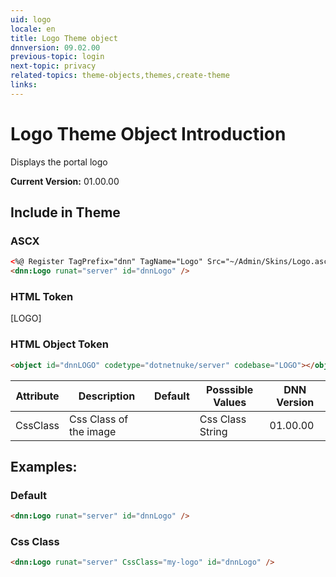 ```yaml
---
uid: logo  
locale: en  
title: Logo Theme object  
dnnversion: 09.02.00  
previous-topic: login  
next-topic: privacy  
related-topics: theme-objects,themes,create-theme  
links:  
---
```


# Logo Theme Object Introduction  

Displays the portal logo 


**Current Version:** 01.00.00  


## Include in Theme

### ASCX
``` html
<%@ Register TagPrefix="dnn" TagName="Logo" Src="~/Admin/Skins/Logo.ascx" %>  
<dnn:Logo runat="server" id="dnnLogo" />
```

### HTML Token
[LOGO]

### HTML Object Token
``` html
<object id="dnnLOGO" codetype="dotnetnuke/server" codebase="LOGO"></object>
```

| Attribute | Description | Default | Posssible Values | DNN Version |
| --- | --- | --- | --- | --- |
| CssClass | Css Class of the image |  | Css Class String | 01.00.00 |





## Examples:

### Default
~~~html
<dnn:Logo runat="server" id="dnnLogo" />
~~~


### Css Class
~~~html
<dnn:Logo runat="server" CssClass="my-logo" id="dnnLogo" />
~~~